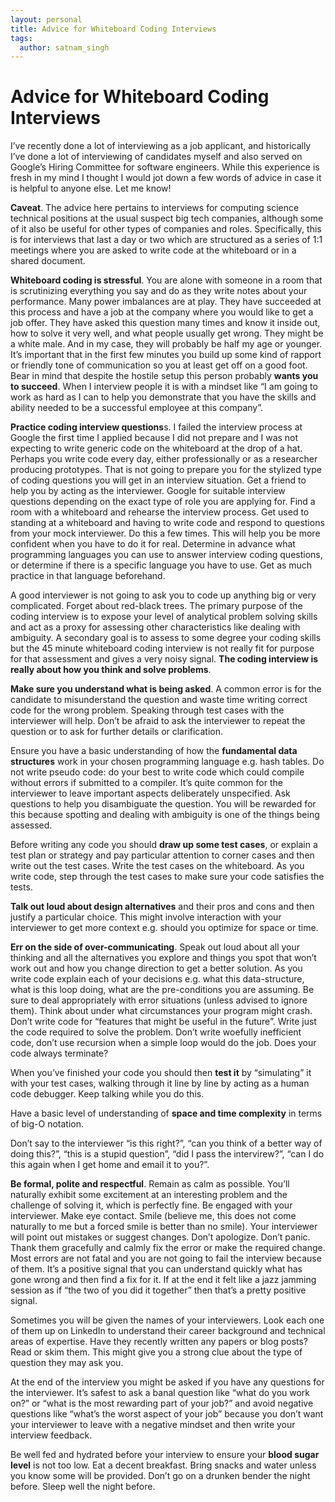 ```yaml
---
layout: personal
title: Advice for Whiteboard Coding Interviews
tags:
  author: satnam_singh
---
```

# Advice for Whiteboard Coding Interviews
I’ve recently done a lot of interviewing as a job applicant, and historically I’ve done a lot of interviewing of candidates myself and also served on Google’s Hiring Committee for software engineers. While this experience is fresh in my mind I thought I would jot down a few words of advice in case it is helpful to anyone else. Let me know!

**Caveat**. The advice here pertains to interviews for computing science technical positions at the usual suspect big tech companies, although some of it also be useful for other types of companies and roles. Specifically, this is for interviews that last a day or two which are structured as a series of 1:1 meetings where you are asked to write code at the whiteboard or in a shared document.

**Whiteboard coding is stressful**. You are alone with someone in a room that is scrutinizing everything you say and do as they write notes about your performance. Many power imbalances are at play. They have succeeded at this process and have a job at the company where you would like to get a job offer. They have asked this question many times and know it inside out, how to solve it very well, and what people usually get wrong. They might be a white male. And in my case, they will probably be half my age or younger. It’s important that in the first few minutes you build up some kind of rapport or friendly tone of communication so you at least get off on a good foot. Bear in mind that despite the hostile setup this person probably **wants you to succeed**. When I interview people it is with a mindset like “I am going to work as hard as I can to help you demonstrate that you have the skills and ability needed to be a successful employee at this company”.

**Practice coding interview questions**s. I failed the interview process at Google the first time I applied because I did not prepare and I was not expecting to write generic code on the whiteboard at the drop of a hat. Perhaps you write code every day, either professionally or as a researcher producing prototypes. That is not going to prepare you for the stylized type of coding questions you will get in an interview situation. Get a friend to help you by acting as the interviewer. Google for suitable interview questions depending on the exact type of role you are applying for. Find a room with a whiteboard and rehearse the interview process. Get used to standing at a whiteboard and having to write code and respond to questions from your mock interviewer. Do this a few times. This will help you be more confident when you have to do it for real. Determine in advance what programming languages you can use to answer interview coding questions, or determine if there is a specific language you have to use. Get as much practice in that language beforehand.

A good interviewer is not going to ask you to code up anything big or very complicated. Forget about red-black trees. The primary purpose of the coding interview is to expose your level of analytical problem solving skills and act as a proxy for assessing other characteristics like dealing with ambiguity. A secondary goal is to assess to some degree your coding skills but the 45 minute whiteboard coding interview is not really fit for purpose for that assessment and gives a very noisy signal. **The coding interview is really about how you think and solve problems**.

**Make sure you understand what is being asked**. A common error is for the candidate to misunderstand the question and waste time writing correct code for the wrong problem. Speaking through test cases with the interviewer will help. Don’t be afraid to ask the interviewer to repeat the question or to ask for further details or clarification.

Ensure you have a basic understanding of how the **fundamental data structures** work in your chosen programming language e.g. hash tables. Do not write pseudo code: do your best to write code which could compile without errors if submitted to a compiler. It’s quite common for the interviewer to leave important aspects deliberately unspecified. Ask questions to help you disambiguate the question. You will be rewarded for this because spotting and dealing with ambiguity is one of the things being assessed.

Before writing any code you should **draw up some test cases**, or explain a test plan or strategy and pay particular attention to corner cases and then write out the test cases. Write the test cases on the whiteboard. As you write code, step through the test cases to make sure your code satisfies the tests.

**Talk out loud about design alternatives** and their pros and cons and then justify a particular choice. This might involve interaction with your interviewer to get more context e.g. should you optimize for space or time.

**Err on the side of over-communicating**. Speak out loud about all your thinking and all the alternatives you explore and things you spot that won’t work out and how you change direction to get a better solution. As you write code explain each of your decisions e.g. what this data-structure, what is this loop doing, what are the pre-conditions you are assuming. Be sure to deal appropriately with error situations (unless advised to ignore them). Think about under what circumstances your program might crash. Don’t write code for “features that might be useful in the future”. Write just the code required to solve the problem. Don’t write woefully inefficient code, don’t use recursion when a simple loop would do the job. Does your code always terminate?

When you’ve finished your code you should then **test it** by “simulating” it with your test cases, walking through it line by line by acting as a human code debugger. Keep talking while you do this.

Have a basic level of understanding of **space and time complexity** in terms of big-O notation.

Don’t say to the interviewer “is this right?”, “can you think of a better way of doing this?”, “this is a stupid question”, “did I pass the intervirew?”, “can I do this again when I get home and email it to you?”.

**Be formal, polite and respectful**. Remain as calm as possible. You’ll naturally exhibit some excitement at an interesting problem and the challenge of solving it, which is perfectly fine. Be engaged with your interviewer. Make eye contact. Smile (believe me, this does not come naturally to me but a forced smile is better than no smile). Your interviewer will point out mistakes or suggest changes. Don’t apologize. Don’t panic. Thank them gracefully and calmly fix the error or make the required change. Most errors are not fatal and you are not going to fail the interview because of them. It’s a positive signal that you can understand quickly what has gone wrong and then find a fix for it. If at the end it felt like a jazz jamming session as if “the two of you did it together” then that’s a pretty positive signal.

Sometimes you will be given the names of your interviewers. Look each one of them up on LinkedIn to understand their career background and technical areas of expertise. Have they recently written any papers or blog posts? Read or skim them. This might give you a strong clue about the type of question they may ask you.

At the end of the interview you might be asked if you have any questions for the interviewer. It’s safest to ask a banal question like “what do you work on?” or “what is the most rewarding part of your job?” and avoid negative questions like “what’s the worst aspect of your job” because you don’t want your interviewer to leave with a negative mindset and then write your interview feedback. 

Be well fed and hydrated before your interview to ensure your **blood sugar level** is not too low. Eat a decent breakfast. Bring snacks and water unless you know some will be provided. Don’t go on a drunken bender the night before. Sleep well the night before.




